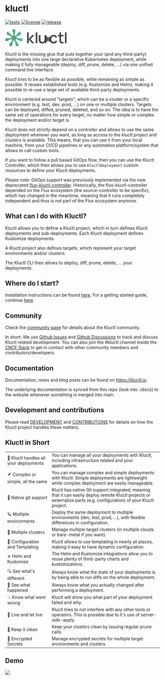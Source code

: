# kluctl

[![tests](https://github.com/kluctl/kluctl/workflows/tests/badge.svg)](https://github.com/kluctl/kluctl/actions)
[![license](https://img.shields.io/github/license/kluctl/kluctl.svg)](https://github.com/kluctl/kluctl/blob/main/LICENSE)
[![release](https://img.shields.io/github/release/kluctl/kluctl.svg)](https://github.com/kluctl/kluctl/releases)

<img alt="kluctl" src="logo/kluctl.svg" width="200"/>

Kluctl is the missing glue that puts together your (and any third-party) deployments into one large declarative
Kubernetes deployment, while making it fully manageable (deploy, diff, prune, delete, ...) via one unified command
line interface.

Kluctl tries to be as flexible as possible, while remaining as simple as possible. It reuses established
tools (e.g. Kustomize and Helm), making it possible to re-use a large set of available third-party deployments.

Kluctl is centered around "targets", which can be a cluster or a specific environment (e.g. test, dev, prod, ...) on one
or multiple clusters. Targets can be deployed, diffed, pruned, deleted, and so on. The idea is to have the same set of
operations for every target, no matter how simple or complex the deployment and/or target is.

Kluctl does not strictly depend on a controller and allows to use the same deployment wherever you want,
as long as access to the kluctl project and clusters is available. This means, that you can use it from your
local machine, from your CI/CD pipelines or any automation platform/system that allows to call custom tools.

If you want to follow a pull based GitOps flow, then you can use the Kluctl Controller, which then allows you to use
`KluctlDeployment` custom resources to define your Kluctl deployments.

Please note: GitOps support was previously implemented via the now deprecated [flux-kluctl-controller](https://github.com/kluctl/flux-kluctl-controller).
Historically, the flux-kluctl-controller depended on the Flux ecosystem (the source-controller to be specific), which
has changed in the meantime, meaning that it runs completely independent and thus is not part of the Flux ecosystem anymore.

## What can I do with Kluctl?

Kluctl allows you to define a Kluctl project, which in turn defines Kluctl
deployments and sub-deployments. Each Kluctl deployment defines Kustomize deployments.

A Kluctl project also defines targets, which represent your target environments
and/or clusters.

The Kluctl CLI then allows to deploy, diff, prune, delete, ... your deployments.

## Where do I start?

Installation instructions can be found [here](docs/kluctl/installation.md). For a getting started guide, continue
[here](docs/kluctl/get-started.md).

## Community

Check the [community page](https://kluctl.io/community/) for details about the Kluctl community.

In short: We use [Github Issues](https://github.com/kluctl/kluctl/issues) and
[Github Discussions](https://github.com/kluctl/kluctl/discussions) to track and discuss Kluctl related development.
You can also join the #kluctl channel inside the [CNCF Slack](https://slack.cncf.io) to get in contact with other
community members and contributors/developers.

## Documentation

Documentation, news and blog posts can be found on https://kluctl.io.

The underlying documentation is synced from this repo (look into ./docs) to the website whenever something is merged
into main.

## Development and contributions

Please read [DEVELOPMENT](./DEVELOPMENT.md) and [CONTRIBUTIONS](./CONTRIBUTING.md) for details on how the Kluctl project
handles these matters.

## Kluctl in Short

|     |     |
| --- | --- |
| 💪 Kluctl handles all your deployments | You can manage all your deployments with Kluctl, including infrastructure related and your applications. |
| 🪶 Complex or simple, all the same | You can manage complex and simple deployments with Kluctl. Simple deployments are lightweight while complex deployment are easily manageable. |
| 🤖 Native git support | Kluctl has native Git support integrated, meaning that it can easily deploy remote Kluctl projects or externalize parts (e.g. configuration) of your Kluctl project. |
| 🪐 Multiple environments | Deploy the same deployment to multiple environments (dev, test, prod, ...), with flexible differences in configuration. |
| 🌌 Multiple clusters | Manage multiple target clusters (in multiple clouds or bare-metal if you want). |
| 🔩 Configuration and Templating | Kluctl allows to use templating in nearly all places, making it easy to have dynamic configuration. |
| ⎈ Helm and Kustomize | The Helm and Kustomize integrations allow you to reuse plenty of third-party charts and kustomizations. |
| 🔍 See what's different | Always know what the state of your deployments is by being able to run diffs on the whole deployment. |
| 🔎 See what happened | Always know what you actually changed after performing a deployment. |
| 💥 Know what went wrong | Kluctl will show you what part of your deployment failed and why. |
| 👐 Live and let live | Kluctl tries to not interfere with any other tools or operators. This is possible due to it's use of server-side-apply. |
| 🧹 Keep it clean | Keep your clusters clean by issuing regular prune calls. |
| 🔐 Encrypted Secrets | Manage encrypted secrets for multiple target environments and clusters. |

## Demo
![](https://kluctl.io/asciinema/kluctl.gif)

